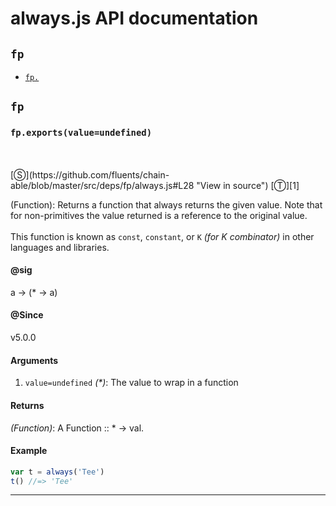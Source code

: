 # always.js API documentation

<!-- div class="toc-container" -->

<!-- div -->

## `fp`
* <a href="#fp-prototype-"  data-meta="exports value undefined a a"  data-call="exports value undefined"  data-category="Function"  data-description="Function Returns a function that always returns the given value Note that for non primitives the value returned is a reference to the original value br br This function is known as const constant or K for K combinator in other languages and libraries"  data-member="fp"  data-all="meta exports value undefined n a a call exports value undefined category Function description Function Returns a function that always returns the given value Note that for nnon primitives the value returned is a reference to the original value n br n br nThis function is known as const constant or K for K combinator in nother languages and libraries name member fp see notes todos klassProps" >`fp.`</a>

<!-- /div -->

<!-- /div -->

<!-- div class="doc-container" -->

<!-- div -->

## `fp`

<!-- div -->

<h3 id="fp-prototype-" data-member="fp" data-category="Function" data-name="always"><code>fp.exports(value=undefined)</code></h3>
<br>
<br>
[&#x24C8;](https://github.com/fluents/chain-able/blob/master/src/deps/fp/always.js#L28 "View in source") [&#x24C9;][1]

(Function): Returns a function that always returns the given value. Note that for
non-primitives the value returned is a reference to the original value.
<br>
<br>
This function is known as `const`, `constant`, or `K` *(for K combinator)* in
other languages and libraries.


#### @sig 

a -> (* -> a) 

#### @Since
v5.0.0

#### Arguments
1. `value=undefined` *(&#42;)*: The value to wrap in a function

#### Returns
*(Function)*: A Function :: &#42; -> val.

#### Example
```js
var t = always('Tee')
t() //=> 'Tee'

```
---

<!-- /div -->

<!-- /div -->

<!-- /div -->

 [1]: #fp "Jump back to the TOC."
